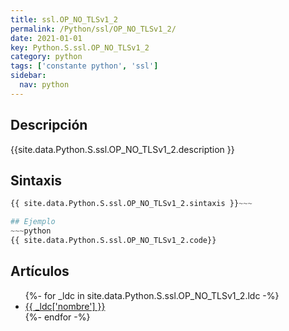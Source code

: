 ```yaml
---
title: ssl.OP_NO_TLSv1_2
permalink: /Python/ssl/OP_NO_TLSv1_2/
date: 2021-01-01
key: Python.S.ssl.OP_NO_TLSv1_2
category: python
tags: ['constante python', 'ssl']
sidebar: 
  nav: python
---
```


## Descripción
{{site.data.Python.S.ssl.OP_NO_TLSv1_2.description }}

## Sintaxis
~~~python
{{ site.data.Python.S.ssl.OP_NO_TLSv1_2.sintaxis }}~~~

## Ejemplo
~~~python
{{ site.data.Python.S.ssl.OP_NO_TLSv1_2.code}}
~~~

## Artículos
<ul>
{%- for _ldc in site.data.Python.S.ssl.OP_NO_TLSv1_2.ldc -%}
   <li>
       <a href="{{_ldc['url'] }}">{{ _ldc['nombre'] }}</a>
   </li>
{%- endfor -%}
</ul>
